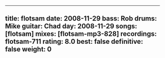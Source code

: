 
---
title: flotsam
date: 2008-11-29
bass:	Rob
drums:	Mike
guitar:	Chad
day: 2008-11-29
songs: [flotsam]
mixes: [flotsam-mp3-828]
recordings: flotsam-711
rating: 8.0
best: false
definitive: false
weight: 0
---
